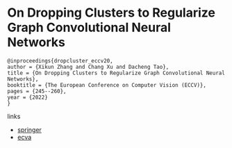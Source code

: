 # On Dropping Clusters to Regularize Graph Convolutional Neural Networks

```
@inproceedings{dropcluster_eccv20,
author = {Xikun Zhang and Chang Xu and Dacheng Tao},
title = {On Dropping Clusters to Regularize Graph Convolutional Neural Networks},
booktitle = {The European Conference on Computer Vision (ECCV)},
pages = {245--260},
year = {2022}
}
```

links
- [springer](https://link.springer.com/chapter/10.1007/978-3-030-58589-1_15)
- [ecva](https://www.ecva.net/papers/eccv_2020/papers_ECCV/html/3696_ECCV_2020_paper.php)
